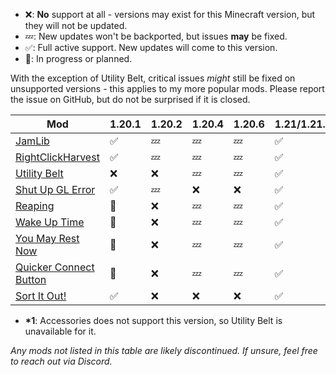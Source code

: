 - ❌: **No** support at all - versions may exist for this Minecraft version, but
  they will not be updated.
- 💤: New updates won't be backported, but issues **may** be fixed.
- ✅: Full active support. New updates will come to this version.
- 🚧: In progress or planned.

With the exception of Utility Belt, critical issues _might_ still be fixed on
unsupported versions - this applies to my more popular mods. Please report the
issue on GitHub, but do not be surprised if it is closed.

| Mod                                                                                | 1.20.1 | 1.20.2 | 1.20.4 | 1.20.6 | 1.21/1.21.1 | 1.21.2/1.21.3 | 1.21.4 | 1.21.5 | 1.21.6/1.21.7 |
| ---------------------------------------------------------------------------------- | ------ | ------ | ------ | ------ | ------ | ------ | ------ | ------ | ------ |
| [JamLib](https://github.com/JamCoreModding/jamlib)                                 | ✅     | 💤     | 💤     | 💤     | ✅     | 💤     | ✅     | ✅     | ✅     |
| [RightClickHarvest](https://github.com/JamCoreModding/right-click-harvest)         | ✅     | 💤     | 💤     | 💤     | ✅     | 💤     | ✅     | ✅     | ✅     |
| [Utility Belt](https://github.com/JamCoreModding/utility-belt)                     | ❌     | ❌     | 💤     | 💤     | ✅     | ❌\*1  | ✅     | 🚧     | 🚧     |
| [Shut Up GL Error](https://github.com/JamCoreModding/shut-up-gl-error)          | ✅     | 💤     | ❌     | ❌     | ✅     | ❌     | ✅     | ✅     | ✅     |
| [Reaping](https://github.com/JamCoreModding/reaping)                               | 🚧     | ❌     | 💤     | 💤     | ✅     | ❌     | 🚧     | 🚧     | 🚧     |
| [Wake Up Time](https://github.com/JamCoreModding/wake-up-time)                     | 🚧     | ❌     | 💤     | 💤     | ✅     | ❌     | 🚧     | 🚧     | 🚧     |
| [You May Rest Now](https://github.com/JamCoreModding/you-may-rest-now)             | 🚧     | ❌     | 💤     | 💤     | ✅     | ❌     | 🚧     | 🚧     | 🚧     |
| [Quicker Connect Button](https://github.com/JamCoreModding/quicker-connect-button) | 🚧     | ❌     | 💤     | 💤     | ✅     | ❌     | 🚧     | 🚧     | 🚧     |
| [Sort It Out!](https://github.com/JamCoreModding/sort-it-out) | ✅     | ❌     | ❌     | ❌     | ✅     | 💤     | ✅     | ✅     | ✅     |

- **\*1**: Accessories does not support this version, so Utility Belt is unavailable for it.

_Any mods not listed in this table are likely discontinued. If unsure, feel free
to reach out via Discord._

